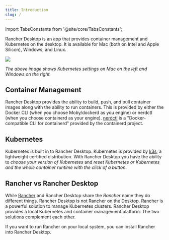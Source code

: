 ```yaml
---
title: Introduction
slug: /
---
```


<head>
  <link rel="canonical" href="https://docs.rancherdesktop.io/"/>
</head>

import TabsConstants from '@site/core/TabsConstants';

Rancher Desktop is an app that provides container management and Kubernetes on the desktop. It is available for Mac (both on Intel and Apple Silicon), Windows, and Linux.

![](https://suse-rancher-media.s3.amazonaws.com/desktop/v1.17/getting-started/introduction_preferences_tabKubernetes.png)

_The above image shows Kubernetes settings on Mac on the left and Windows on the right._

## Container Management

Rancher Desktop provides the ability to build, push, and pull container images along with the ability to run containers. This is provided by either the Docker CLI (when you choose Moby/dockerd as you engine) or nerdctl (when you choose containerd as your engine). [nerdctl](https://github.com/containerd/nerdctl) is a "Docker-compatible CLI for containerd" provided by the containerd project.

## Kubernetes

Kubernetes is built in to Rancher Desktop. Kubernetes is provided by [k3s](https://k3s.io/), a lightweight certified distribution. With Rancher Desktop you have the ability to _choose your version of Kubernetes_ and _reset Kubernetes or Kubernetes and the whole container runtime with the click of a button_.

## Rancher vs Rancher Desktop

While [Rancher](https://rancher.com/) and Rancher Desktop share the _Rancher_ name they do different things. Rancher Desktop is not Rancher on the Desktop. Rancher is a powerful solution to manage Kubernetes clusters. Rancher Desktop provides a local Kubernetes and container management platform. The two solutions complement each other.

If you want to run Rancher on your local system, you can install Rancher into Rancher Desktop.
